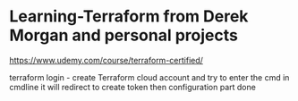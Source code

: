 # Learning-Terraform from Derek Morgan and personal projects

https://www.udemy.com/course/terraform-certified/

terraform login - create Terraform cloud account and try to enter the cmd in cmdline it will redirect to create token then configuration part done

